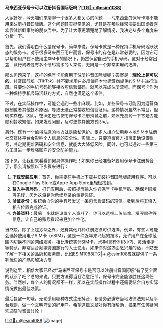 **马来西亚保号卡可以注册抖音国际版吗？[[TG💪+ @esim1088](https://t.me/s/esim1088)]**

大家好呀，今天咱们来聊聊一个很多人都关心的问题——马来西亚的保号卡能不能用来注册抖音国际版。这个问题其实挺常见的，尤其是在那些经常需要出国或者喜欢尝试新鲜事物的朋友当中。为了让大家更清楚地了解情况，我决定从多个角度来分析一下。

首先，我们得明白什么是保号卡。简单来说，保号卡就是一种保持手机号码活跃状态的服务卡。对于很多马来西亚用户而言，保号卡的存在是非常必要的，因为它可以帮助用户在不使用主SIM卡的情况下，仍然保留自己的手机号码。这对于经常出差、旅行或者是有多个号码需求的人来说，无疑是一个非常实用的选择。

那么问题来了，这样的保号卡能否用于注册抖音国际版呢？答案是：**理论上是可以的**。抖音国际版（TikTok）并不要求用户必须使用本地运营商提供的SIM卡进行注册。只要你的手机号码能够接收短信验证码，就可以完成注册流程。而保号卡作为一种保持手机号码活跃的方式，自然也满足这个条件。

不过，在实际操作中，可能会遇到一些小麻烦。比如，某些保号卡可能因为运营商限制或者其他技术原因，导致无法正常接收短信验证码。这种情况虽然不常见，但确实存在。因此，在决定是否使用保号卡注册抖音之前，建议先测试一下它是否能顺利接收短信。如果发现问题，及时更换其他方式即可。

另外，还有一个值得注意的地方就是隐私保护。很多人担心使用非本地SIM卡注册社交媒体平台会影响个人信息的安全性。实际上，只要遵循官方指南正确设置账号，并定期更新密码和安全信息，就能大大降低风险。同时，也可以通过一些第三方工具进一步增强账户的安全防护能力。

接下来，让我们来看看如何具体操作吧！如果你已经准备好要用保号卡注册抖音了，那么请按照以下步骤来进行：

1. **下载安装应用**：首先，你需要在手机上下载并安装抖音国际版应用程序。可以在Google Play Store或Apple App Store里轻松找到。
2. **输入手机号码**：打开应用后，按照提示输入你的保号卡手机号码。确保号码填写无误，因为这将是你后续登录的重要凭证。
3. **验证身份**：系统会向你的手机号发送一条包含验证码的短信。收到后将其填入相应位置完成验证。
4. **完善资料**：最后一步就是设置个人资料了。你可以选择上传头像、填写昵称等信息，让自己的账号看起来更加个性化。

当然啦，除了上述方法之外，还有其他几种注册途径可供选择。例如，有些人可能会选择使用电子SIM卡（eSIM），这是一种近年来兴起的技术，允许用户在全球范围内切换不同的网络服务。相比传统实体SIM卡，eSIM具有体积小巧、灵活便捷等特点，非常适合频繁跨国旅行的人士使用。如果你对这方面感兴趣的话，不妨去了解一下相关的品牌和服务商，比如ESIM1088[[TG💪+ @esim1088](https://t.me/s/esim1088)]就提供了一系列优质的产品和解决方案。

说到这里，相信大家已经对“马来西亚保号卡是否可以注册抖音国际版”有了更全面的认识了吧？总的来说，只要方法得当且注意细节，保号卡完全能够胜任这项任务。当然啦，每个人的情况都不一样，所以在实际操作过程中还需要结合自身实际情况做出最佳决策。

最后提醒一句哦，无论采用哪种方式注册抖音，都请务必遵守当地法律法规以及平台规则，做一个文明守法的好用户。希望这篇文章对你有所帮助，如果有任何疑问欢迎随时留言讨论！

[[TG💪+ @esim1088](https://t.me/s/esim1088) ![Image](https://i.postimg.cc/4NQfJmqS/Snipaste-2025-05-13-00-14-12.png)]